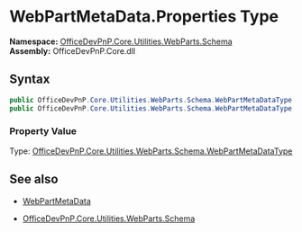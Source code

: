 # WebPartMetaData.Properties Type
  

**Namespace:** [OfficeDevPnP.Core.Utilities.WebParts.Schema](OfficeDevPnP.Core.Utilities.WebParts.Schema.md)  
**Assembly:** OfficeDevPnP.Core.dll  
## Syntax
```C#
public OfficeDevPnP.Core.Utilities.WebParts.Schema.WebPartMetaDataType Type { get; }
public OfficeDevPnP.Core.Utilities.WebParts.Schema.WebPartMetaDataType Type { set; }
```

### Property Value
Type: [OfficeDevPnP.Core.Utilities.WebParts.Schema.WebPartMetaDataType](OfficeDevPnP.Core.Utilities.WebParts.Schema.WebPartMetaDataType.md) 

## See also
- [WebPartMetaData](WebPartMetaData.md) 

- [OfficeDevPnP.Core.Utilities.WebParts.Schema](OfficeDevPnP.Core.Utilities.WebParts.Schema.md)
